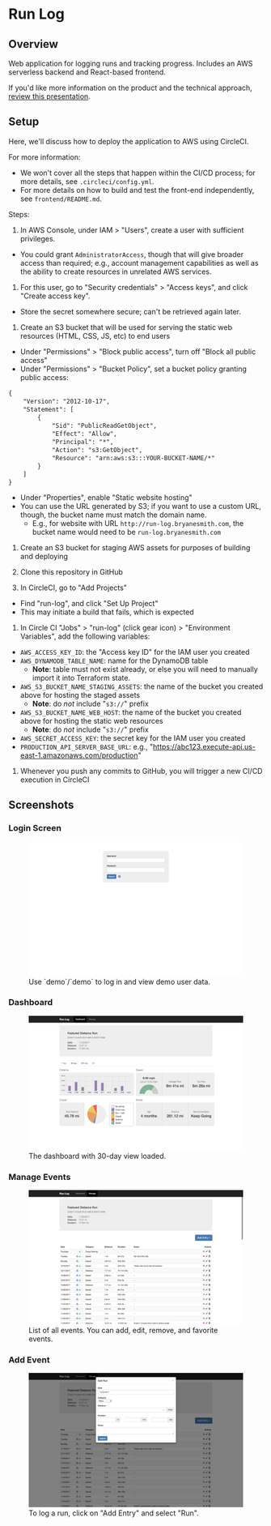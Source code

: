 # Run Log

## Overview
Web application for logging runs and tracking progress. Includes an AWS serverless backend and React-based frontend.

If you'd like more information on the product and the technical approach,  [review this presentation](https://docs.google.com/presentation/d/1A99DvfPVWyc-2TcBnq0_8jJZ-GgUx-0bhkbwZQlP6-s).

## Setup

Here, we'll discuss how to deploy the application to AWS using CircleCI.

For more information:
* We won't cover all the steps that happen within the CI/CD process; for more details, see `.circleci/config.yml`.
* For more details on how to build and test the front-end independently, see `frontend/README.md`.

Steps:

1. In AWS Console, under IAM > "Users", create a user with sufficient privileges.
  - You could grant `AdministratorAccess`, though that will give broader access than required; e.g., account management capabilities as well as the ability to create resources in unrelated AWS services.

1. For this user, go to "Security credentials" > "Access keys", and click "Create access key".
  - Store the secret somewhere secure; can't be retrieved again later.

1. Create an S3 bucket that will be used for serving the static web resources (HTML, CSS, JS, etc) to end users
  - Under "Permissions" > "Block public access", turn off "Block all public access"
  - Under "Permissions" > "Bucket Policy", set a bucket policy granting public access:
  ```
  {
      "Version": "2012-10-17",
      "Statement": [
          {
              "Sid": "PublicReadGetObject",
              "Effect": "Allow",
              "Principal": "*",
              "Action": "s3:GetObject",
              "Resource": "arn:aws:s3:::YOUR-BUCKET-NAME/*"
          }
      ]
  }
  ```
  - Under "Properties", enable "Static website hosting"
  - You can use the URL generated by S3; if you want to use a custom URL, though, the bucket name must match the domain name.
    - E.g., for website with URL `http://run-log.bryanesmith.com`, the bucket name would need to be `run-log.bryanesmith.com`

1. Create an S3 bucket for staging AWS assets for purposes of building and deploying

1. Clone this repository in GitHub

1. In CircleCI, go to "Add Projects"
  - Find "run-log", and click "Set Up Project"
  - This may initiate a build that fails, which is expected

1. In Circle CI "Jobs" > "run-log" (click gear icon) > "Environment Variables", add the following variables:
  - `AWS_ACCESS_KEY_ID`: the "Access key ID" for the IAM user you created
  - `AWS_DYNAMODB_TABLE_NAME`: name for the DynamoDB table
    - **Note**: table must not exist already, or else you will need to manually import it into Terraform state.
  - `AWS_S3_BUCKET_NAME_STAGING_ASSETS`: the name of the bucket you created above for hosting the staged assets
    - **Note**: do _not_ include "`s3://`" prefix
  - `AWS_S3_BUCKET_NAME_WEB_HOST`: the name of the bucket you created above for hosting the static web resources
    - **Note**: do _not_ include "`s3://`" prefix
  - `AWS_SECRET_ACCESS_KEY`: the secret key for the IAM user you created
  - `PRODUCTION_API_SERVER_BASE_URL`: e.g., "https://abc123.execute-api.us-east-1.amazonaws.com/production"

1. Whenever you push any commits to GitHub, you will trigger a new CI/CD execution in CircleCI

## Screenshots

### Login Screen

<figure>
  <kbd>
    <img src="./images/0.png">
  </kbd>
  <figcaption>Use `demo`/`demo` to log in and view demo user data.</figcaption>
</figure>

### Dashboard

<figure>
  <kbd>
    <img src="./images/1.png">
  </kbd>
  <figcaption>The dashboard with 30-day view loaded.</figcaption>
</figure>

### Manage Events

<figure>
  <kbd>
    <img src="./images/2.png">
  </kbd>
  <figcaption>List of all events. You can add, edit, remove, and favorite events.</figcaption>
</figure>

### Add Event

<figure>
  <kbd>
    <img src="./images/3.png">
  </kbd>
  <figcaption>To log a run, click on "Add Entry" and select "Run".</figcaption>
</figure>
